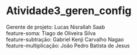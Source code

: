 # Atividade3_geren_config

Gerente de projeto: Lucas Nisrallah Saab  
feature-soma: Tiago de Oliveira Silva  
feature-subtração: Gabriel Kenji Carvalho Nagao  
feature-multiplicação: João Pedro Batista de Jesus  
